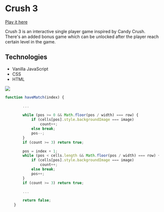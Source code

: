 # Crush 3
[Play it here](http://joedeng.me/crush3/)

Crush 3 is an interactive single player game inspired by Candy Crush. There's an added bonus game which can be unlocked after the player reach certain level in the game.

## Technologies
- Vanilla JavaScript
- CSS
- HTML

<img src="https://github.com/xdeng9/crush3/blob/master/images/crush3-demo.gif" />

```JavaScript
function haveMatch(index) {

        ...
        
        while (pos >= 0 && Math.floor(pos / width) === row) {
            if (cells[pos].style.backgroundImage === image)
                count++;
            else break;
            pos--;
        }
        if (count >= 3) return true;

        pos = index + 1;
        while (pos < cells.length && Math.floor(pos / width) === row) {
            if (cells[pos].style.backgroundImage === image)
                count++;
            else break;
            pos++;
        }
        if (count >= 3) return true;

        ...

        return false;
    }
```
